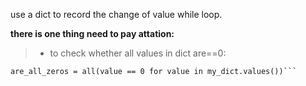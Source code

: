 use a dict to record the change of value while loop.

**there is one thing need to pay attation:**
>+ to check whether all values in dict are==0:
```my_dict = {'a': 0, 'b': 0, 'c': 0}  # 示例字典
are_all_zeros = all(value == 0 for value in my_dict.values())```
